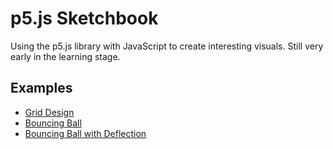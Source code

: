 # p5.js Sketchbook
Using the p5.js library with JavaScript to create interesting visuals. Still very early in the learning stage.

## Examples
* [Grid Design](grid-design/index.html)
* [Bouncing Ball](bouncing-ball/index.html)
* [Bouncing Ball with Deflection](bouncing-ball-with-deflection/index.html)
